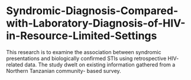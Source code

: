 # Syndromic-Diagnosis-Compared-with-Laboratory-Diagnosis-of-HIV-in-Resource-Limited-Settings
This research is to examine the association between syndromic presentations and biologically confirmed STIs using retrospective HIV- related data. The study dwelt on existing information gathered from a Northern Tanzanian community- based survey.
